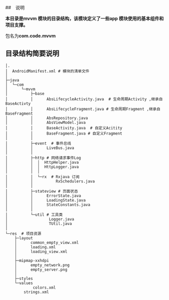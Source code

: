 ##　说明

**本目录是mvvm 模块的目录结构，该模块定义了一些app 模块使用的基本组件和项目支撑。**

包名为**com.code.mvvm** 

## 目录结构简要说明

    │.
    │  AndroidManifest.xml # 模块的清单文件
    │
    ├─java
    │  └─com
    │      └─mvvm
    │          ├─base
    │          │      AbsLifecycleActivity.java  # 生命周期Activity ,继承自BaseActivty
    │          │      AbsLifecycleFragment.java # 生命周期Fragment ,继承自BaseFragment
    │          │      AbsRepository.java
    │          │      AbsViewModel.java
    │          │      BaseActivity.java  # 自定义Acitity
    │          │      BaseFragment.java # 自定义Fragment
    │          │
    │          ├─event  # 事件总线
    │          │      LiveBus.java
    │          │
    │          ├─http # 网络请求事件Log
    │          │  │  HttpHelper.java
    │          │  │  HttpLogger.java
    │          │  │
    │          │  └─rx  # Rxjava 订阅
    │          │          RxSchedulers.java
    │          │
    │          ├─stateview # 页面状态
    │          │      ErrorState.java
    │          │      LoadingState.java
    │          │      StateConstants.java
    │          │
    │          └─util # 工具类
    │                  Logger.java
    │                  TUtil.java
    │
    └─res  # 项目资源
        ├─layout
        │      common_empty_view.xml
        │      loading.xml
        │      loading_view.xml
        │
        ├─mipmap-xxhdpi
        │      empty_network.png
        │      empty_server.png
        │
        ├─styles
        └─values
                colors.xml
            strings.xml